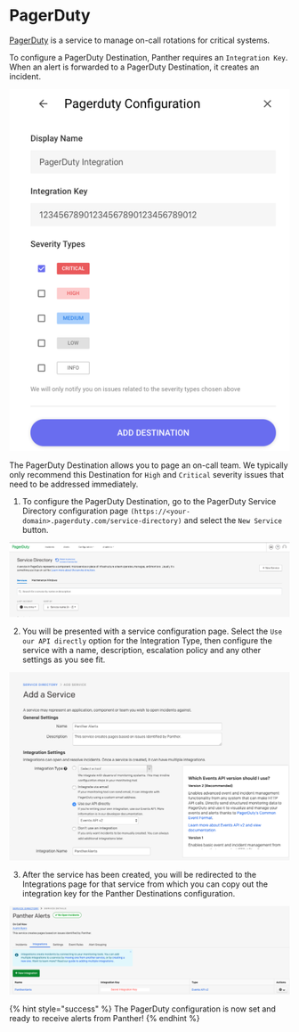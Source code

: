 # PagerDuty

[PagerDuty](https://www.pagerduty.com/) is a service to manage on-call rotations for critical systems.

To configure a PagerDuty Destination, Panther requires an `Integration Key`. When an alert is forwarded to a PagerDuty Destination, it creates an incident.

![](../../.gitbook/assets/screen-shot-2019-10-21-at-8.56.27-am.png)

The PagerDuty Destination allows you to page an on-call team. We typically only recommend this Destination for `High` and `Critical` severity issues that need to be addressed immediately.

1. To configure the PagerDuty Destination, go to the PagerDuty Service Directory configuration page `(https://<your-domain>.pagerduty.com/service-directory)` and select the `New Service` button.

![](../../.gitbook/assets/screen-shot-2019-10-22-at-10.12.23-am.png)

2. You will be presented with a service configuration page. Select the `Use our API directly` option for the Integration Type, then configure the service with a name, description, escalation policy and any other settings as you see fit.

![](../../.gitbook/assets/screen-shot-2019-10-22-at-10.13.49-am.png)

3. After the service has been created, you will be redirected to the Integrations page for that service from which you can copy out the integration key for the Panther Destinations configuration.

![](../../.gitbook/assets/screen-shot-2019-10-22-at-10.15.03-am.png)

{% hint style="success" %}
The PagerDuty configuration is now set and ready to receive alerts from Panther!
{% endhint %}

